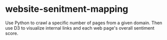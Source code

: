# website-senitment-mapping
Use Python to crawl a specific number of pages from a given domain. Then use D3 to visualize internal links and each web page's overall sentiment score.
